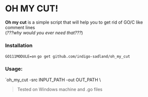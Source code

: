 # OH MY CUT!

**Oh my cut** is a simple script that will help you to get rid of GO/C like comment lines \
(_???why would you ever need that???_)

### Installation
`GO111MODULE=on`
`go get github.com/indigo-sadland/oh_my_cut`

### Usage:
`oh_my_cut -src INPUT_PATH -out OUT_PATH \
> Tested on Windows machine and .go files
